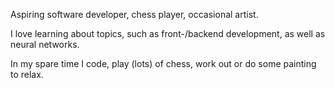 Aspiring software developer, chess player, occasional artist.

I love learning about topics, such as front-/backend development, as well as neural networks.

In my spare time I code, play (lots) of chess, work out or do some painting to relax.
